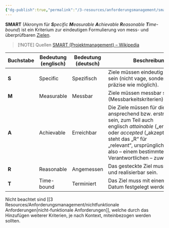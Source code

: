 ```yaml
---
{"dg-publish":true,"permalink":"/3-resources/anforderungsmanagement/smart-prinzip/","created":"2024-11-11T09:00:00.252+01:00","updated":"2024-05-20T13:27:45.887+02:00"}
---
```



**SMART** (Akronym für _**S**pecific **M**easurable **A**chievable **R**easonable **T**ime-bound_) ist ein Kriterium zur eindeutigen Formulierung von mess- und überprüfbaren [Zielen](https://de.wikipedia.org/wiki/Ziel "Ziel").

> [!NOTE] Quellen
> [SMART (Projektmanagement) – Wikipedia](https://de.wikipedia.org/wiki/SMART_(Projektmanagement))

| Buchstabe<br> | Bedeutung (englisch) | Bedeutung (deutsch) | Beschreibung                                                                                                                                                                                                                                                                | Englische Alternativen                                                                                                                                                   |
| ------------- | -------------------- | ------------------- | --------------------------------------------------------------------------------------------------------------------------------------------------------------------------------------------------------------------------------------------------------------------------- | ------------------------------------------------------------------------------------------------------------------------------------------------------------------------ |
| **S**         | Specific             | Spezifisch          | Ziele müssen eindeutig definiert sein (nicht vage, sondern so präzise wie möglich).                                                                                                                                                                                         | Significant, Stretching, Simple                                                                                                                                          |
| **M**         | Measurable           | Messbar             | Ziele müssen messbar sein (Messbarkeitskriterien).                                                                                                                                                                                                                          | Meaningful, Motivational, Manageable                                                                                                                                     |
| **A**         | Achievable           | Erreichbar          | Die Ziele müssen für die Person ansprechend bzw. erstrebenswert sein, zum Teil auch englisch _attainable_ („erreichbar“) oder _accepted_ („akzeptiert“) dann steht das „R“ für „relevant“, ursprünglich _assignable_, also – einem bestimmten Verantwortlichen – zuweisbar. | Appropriate, Accepted, Achievable, Agreed, Assignable, Actionable, Ambitious, Aligned, Aspirational, Attainable, Attractive, As if now (wie bereits erreicht formuliert) |
| **R**         | Reasonable           | Angemessen          | Das gesteckte Ziel muss möglich und realisierbar sein.                                                                                                                                                                                                                      | Relevant, Realistic, Resourced, Resonant                                                                                                                                 |
| **T**         | Time-bound           | Terminiert          | Das Ziel muss mit einem fixen Datum festgelegt werden können.                                                                                                                                                                                                               | Time-oriented, Time framed, Timed, Time-based, Timeboxed, Timely, Time-Specific, Timetabled, Time limited, Trackable, Tangible                                           |

Nicht beachtet sind [[3 Resources/Anforderungsmanagement/nichtfunktionale Anforderungen\|nicht-funktionale Anforderungen]], welche durch das Hinzufügen weiterer Kriterien, je nach Kontext, miteinbezogen werden sollten.